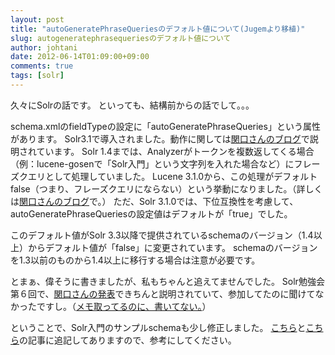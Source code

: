 ```yaml
---
layout: post
title: "autoGeneratePhraseQueriesのデフォルト値について(Jugemより移植)"
slug: autogeneratephrasequeriesのデフォルト値について
author: johtani
date: 2012-06-14T01:09:00+09:00
comments: true
tags: [solr]
---
```

久々にSolrの話です。
といっても、結構前からの話でして。。。

schema.xmlのfieldTypeの設定に「autoGeneratePhraseQueries」という属性があります。
Solr3.1で導入されました。動作に関しては[関口さんのブログ](http://lucene.jugem.jp/?eid=403)で説明されています。
Solr 1.4までは、Analyzerがトークンを複数返してくる場合（例：lucene-gosenで「Solr入門」という文字列を入れた場合など）にフレーズクエリとして処理していました。
Lucene 3.1.0から、この処理がデフォルトfalse（つまり、フレーズクエリにならない）という挙動になりました。（詳しくは[関口さんのブログ](http://lucene.jugem.jp/?eid=403)で。）
ただ、Solr 3.1.0では、下位互換性を考慮して、autoGeneratePhraseQueriesの設定値はデフォルトが「true」でした。

このデフォルト値がSolr 3.3以降で提供されているschemaのバージョン（1.4以上）からデフォルト値が「false」に変更されています。
schemaのバージョンを1.3以前のものから1.4以上に移行する場合は注意が必要です。

とまぁ、偉そうに書きましたが、私もちゃんと追えてませんでした。
Solr勉強会第６回で、[関口さんの発表](http://www.slideshare.net/KojiSekiguchi/lu-solr32-3420110912)できちんと説明されていて、参加してたのに聞けてなかったですし。（[メモ取ってるのに、書いてない。](http://johtani.jugem.jp/?eid=26)）

ということで、Solr入門のサンプルschemaも少し修正しました。
[こちら](http://johtani.jugem.jp/?eid=76)と[こちら](http://johtani.jugem.jp/?eid=76)の記事に追記してありますので、参考にしてください。
